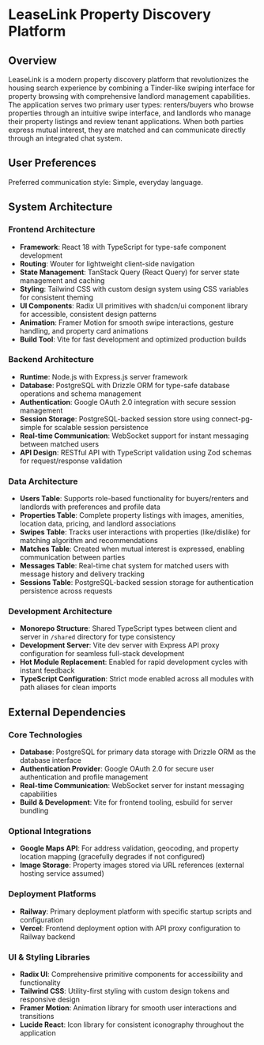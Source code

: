 # LeaseLink Property Discovery Platform

## Overview

LeaseLink is a modern property discovery platform that revolutionizes the housing search experience by combining a Tinder-like swiping interface for property browsing with comprehensive landlord management capabilities. The application serves two primary user types: renters/buyers who browse properties through an intuitive swipe interface, and landlords who manage their property listings and review tenant applications. When both parties express mutual interest, they are matched and can communicate directly through an integrated chat system.

## User Preferences

Preferred communication style: Simple, everyday language.

## System Architecture

### Frontend Architecture
- **Framework**: React 18 with TypeScript for type-safe component development
- **Routing**: Wouter for lightweight client-side navigation
- **State Management**: TanStack Query (React Query) for server state management and caching
- **Styling**: Tailwind CSS with custom design system using CSS variables for consistent theming
- **UI Components**: Radix UI primitives with shadcn/ui component library for accessible, consistent design patterns
- **Animation**: Framer Motion for smooth swipe interactions, gesture handling, and property card animations
- **Build Tool**: Vite for fast development and optimized production builds

### Backend Architecture
- **Runtime**: Node.js with Express.js server framework
- **Database**: PostgreSQL with Drizzle ORM for type-safe database operations and schema management
- **Authentication**: Google OAuth 2.0 integration with secure session management
- **Session Storage**: PostgreSQL-backed session store using connect-pg-simple for scalable session persistence
- **Real-time Communication**: WebSocket support for instant messaging between matched users
- **API Design**: RESTful API with TypeScript validation using Zod schemas for request/response validation

### Data Architecture
- **Users Table**: Supports role-based functionality for buyers/renters and landlords with preferences and profile data
- **Properties Table**: Complete property listings with images, amenities, location data, pricing, and landlord associations
- **Swipes Table**: Tracks user interactions with properties (like/dislike) for matching algorithm and recommendations
- **Matches Table**: Created when mutual interest is expressed, enabling communication between parties
- **Messages Table**: Real-time chat system for matched users with message history and delivery tracking
- **Sessions Table**: PostgreSQL-backed session storage for authentication persistence across requests

### Development Architecture
- **Monorepo Structure**: Shared TypeScript types between client and server in `/shared` directory for type consistency
- **Development Server**: Vite dev server with Express API proxy configuration for seamless full-stack development
- **Hot Module Replacement**: Enabled for rapid development cycles with instant feedback
- **TypeScript Configuration**: Strict mode enabled across all modules with path aliases for clean imports

## External Dependencies

### Core Technologies
- **Database**: PostgreSQL for primary data storage with Drizzle ORM as the database interface
- **Authentication Provider**: Google OAuth 2.0 for secure user authentication and profile management
- **Real-time Communication**: WebSocket server for instant messaging capabilities
- **Build & Development**: Vite for frontend tooling, esbuild for server bundling

### Optional Integrations
- **Google Maps API**: For address validation, geocoding, and property location mapping (gracefully degrades if not configured)
- **Image Storage**: Property images stored via URL references (external hosting service assumed)

### Deployment Platforms
- **Railway**: Primary deployment platform with specific startup scripts and configuration
- **Vercel**: Frontend deployment option with API proxy configuration to Railway backend

### UI & Styling Libraries
- **Radix UI**: Comprehensive primitive components for accessibility and functionality
- **Tailwind CSS**: Utility-first styling with custom design tokens and responsive design
- **Framer Motion**: Animation library for smooth user interactions and transitions
- **Lucide React**: Icon library for consistent iconography throughout the application